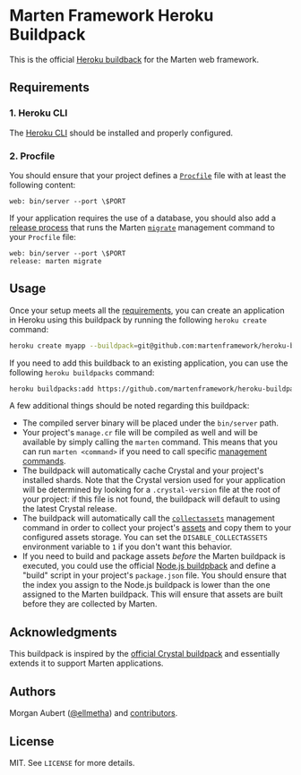 # Marten Framework Heroku Buildpack

This is the official [Heroku buildback](https://devcenter.heroku.com/articles/buildpacks) for the Marten web framework.

## Requirements

### 1. Heroku CLI

The [Heroku CLI](https://devcenter.heroku.com/articles/heroku-cli) should be installed and properly configured.

### 2. Procfile

You should ensure that your project defines a [`Procfile`](https://devcenter.heroku.com/articles/procfile) file with at least the following content:

```procfile
web: bin/server --port \$PORT
```

If your application requires the use of a database, you should also add a [release process](https://devcenter.heroku.com/articles/procfile#the-release-process-type) that runs the Marten [`migrate`](https://martenframework.com/docs/development/reference/management-commands#migrate) management command to your `Procfile` file:

```procfile
web: bin/server --port \$PORT
release: marten migrate
```

## Usage

Once your setup meets all the [requirements](#requirements), you can create an application in Heroku using this buildpack by running the following `heroku create` command:

```bash
heroku create myapp --buildpack=git@github.com:martenframework/heroku-buildpack-marten.git
```

If you need to add this buildback to an existing application, you can use the following `heroku buildpacks` command:

```bash
heroku buildpacks:add https://github.com/martenframework/heroku-buildpack-marten
```

A few additional things should be noted regarding this buildpack:

* The compiled server binary will be placed under the `bin/server` path.
* Your project's `manage.cr` file will be compiled as well and will be available by simply calling the `marten` command. This means that you can run `marten <command>` if you need to call specific [management commands](https://martenframework.com/docs/development/management-commands).
* The buildpack will automatically cache Crystal and your project's installed shards. Note that the Crystal version used for your application will be determined by looking for a `.crystal-version` file at the root of your project: if this file is not found, the buildpack will default to using the latest Crystal release.
* The buildpack will automatically call the [`collectassets`](https://martenframework.com/docs/development/reference/management-commands#collectassets) management command in order to collect your project's [assets](https://martenframework.com/docs/assets/introduction) and copy them to your configured assets storage. You can set the `DISABLE_COLLECTASSETS` environment variable to `1` if you don't want this behavior.
* If you need to build and package assets _before_ the Marten buildpack is executed, you could use the official [Node.js buildpback](https://github.com/heroku/heroku-buildpack-nodejs) and define a "build" script in your project's `package.json` file. You should ensure that the index you assign to the Node.js buildpack is lower than the one assigned to the Marten buildpack. This will ensure that assets are built before they are collected by Marten.

## Acknowledgments

This buildpack is inspired by the [official Crystal buildpack](https://github.com/crystal-lang/heroku-buildpack-crystal) and essentially extends it to support Marten applications.

## Authors

Morgan Aubert ([@ellmetha](https://github.com/ellmetha)) and 
[contributors](https://github.com/martenframework/marten-sendgrid-emailing/contributors).

## License

MIT. See ``LICENSE`` for more details.
